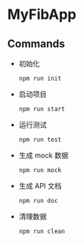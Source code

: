 MyFibApp
===

## Commands

+ 初始化

    ```
    npm run init
    ```

+ 启动项目

    ```
    npm run start
    ```

+ 运行测试

    ```
    npm run test
    ```

+ 生成 mock 数据

    ```
    npm run mock
    ```

+ 生成 API 文档

    ```
    npm run doc
    ```

+ 清理数据

    ```
    npm run clean
    ```
